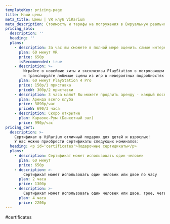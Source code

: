 ```yaml
---
templateKey: pricing-page
title: Наши цены
meta_title: Цены | VR клуб ViRarium
meta_description: Стоимость и тарифы на погружения в Вируальную реальность Вирариум
pricing_solo:
  description: ''
  heading: ''
  plans:
    - description: За час вы сможете в полной мере оценить самые интересные и захватывающие VR программы.
      plan: 60 минут VR
      price: 650р
      isRecommended: true
    - description: >-
        Играйте в новейшие хиты и эксклюзивы PlayStation в потрясающем 4К
        и транслируйте любимые сцены из игр в невероятных подробностях на видеосервисах, поддерживающих 4К.
      plan: 60 минут PlayStation 4 Pro
      price: 150р/1 приставка
      priceW: 300р/2 приставки
    - description: 3 часа мало? Вы можете продлить аренду - каждый последующий час 1000
      plan: Аренда всего клуба
      price: 3890р/час
      priceW: 690/3 часа
    - description: Скоро открытие
      plan: Караоке-Рум (Банкетный зал)
      price: 990р/час
pricing_cert:
  description: >-
    Сертификат в ViRarium отличный подарок для детей и взрослых!
    У нас можно приобрести сертификаты следующих номиналов:
  heading: <p id='certificates'>Подарочные сертификаты</p>
  plans:
    - description: Сертификат может использовать один человек
      plan: 60 минут
      price: 650р
    - description: >-
        Сертификат может использовать один человек или двое по часу
      plan: 2 часа
      price: 1300р
    - description: >-
        Сертификат может использовать один человек или двое, трое, четверо (кратно часу)
      plan: 4 часа
      price: 2200р
---
```

#certificates


